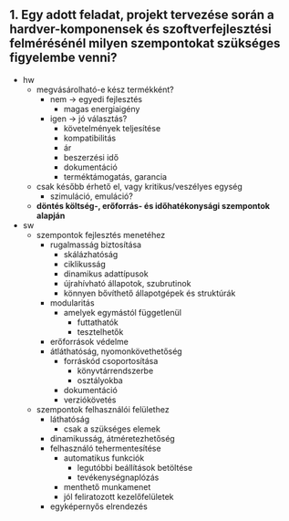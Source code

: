 ## 1. Egy adott feladat, projekt tervezése során a hardver-komponensek és szoftverfejlesztési felmérésénél milyen szempontokat szükséges figyelembe venni?

- hw
  - megvásárolható-e kész termékként?
    - nem → egyedi fejlesztés
      - magas energiaigény
    - igen → jó választás?
      - követelmények teljesítése
      - kompatibilitás
      - ár
      - beszerzési idő
      - dokumentáció
      - terméktámogatás, garancia
  - csak később érhető el, vagy kritikus/veszélyes egység
    - szimuláció, emuláció?
  - **döntés költség-, erőforrás- és időhatékonysági szempontok alapján**
- sw
  - szempontok fejlesztés menetéhez
    - rugalmasság biztosítása
      - skálázhatóság
      - ciklikusság
      - dinamikus adattípusok
      - újrahívható állapotok, szubrutinok
      - könnyen bővíthető állapotgépek és struktúrák
    - modularitás
      - amelyek egymástól függetlenül
        - futtathatók
        - tesztelhetők
    - erőforrások védelme
    - átláthatóság, nyomonkövethetőség
      - forráskód csoportosítása
        - könyvtárrendszerbe
        - osztályokba
      - dokumentáció
      - verziókövetés
  - szempontok felhasználói felülethez
    - láthatóság
      - csak a szükséges elemek
    - dinamikusság, átméretezhetőség
    - felhasználó tehermentesítése
      - automatikus funkciók
        - legutóbbi beállítások betöltése
        - tevékenységnaplózás
      - menthető munkamenet
      - jól feliratozott kezelőfelületek
    - egyképernyős elrendezés
